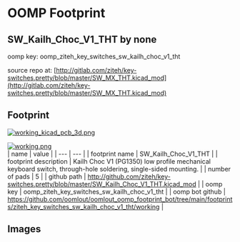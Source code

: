 # OOMP Footprint  
## SW_Kailh_Choc_V1_THT  by none  
  
oomp key: oomp_ziteh_key_switches_sw_kailh_choc_v1_tht  
  
source repo at: [http://gitlab.com/ziteh/key-switches.pretty/blob/master/SW_MX_THT.kicad_mod](http://gitlab.com/ziteh/key-switches.pretty/blob/master/SW_MX_THT.kicad_mod)  
## Footprint  
  
[![working_kicad_pcb_3d.png](working_kicad_pcb_3d_600.png)](working_kicad_pcb_3d.png)  
  
[![working.png](working_600.png)](working.png)  
| name | value | 
| --- | --- | 
| footprint name | SW_Kailh_Choc_V1_THT | 
| footprint description | Kailh Choc V1 (PG1350) low profile mechanical keyboard switch, through-hole soldering, single-sided mounting. | 
| number of pads | 5 | 
| github path | http://github.com/ziteh/key-switches.pretty/blob/master/SW_Kailh_Choc_V1_THT.kicad_mod | 
| oomp key | oomp_ziteh_key_switches_sw_kailh_choc_v1_tht | 
| oomp bot github | https://github.com/oomlout/oomlout_oomp_footprint_bot/tree/main/footprints/ziteh_key_switches_sw_kailh_choc_v1_tht/working | 
## Images  
